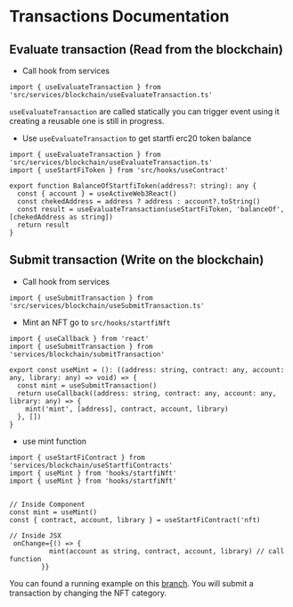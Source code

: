 # Transactions Documentation

## Evaluate transaction (Read from the blockchain)

- Call hook from services

```
import { useEvaluateTransaction } from 'src/services/blockchain/useEvaluateTransaction.ts'
```

`useEvaluateTransaction` are called statically you can trigger event using it
creating a reusable one is still in progress.

- Use `useEvaluateTransaction` to get startfi erc20 token balance

```
import { useEvaluateTransaction } from 'src/services/blockchain/useEvaluateTransaction.ts'
import { useStartFiToken } from 'src/hooks/useContract'

export function BalanceOfStartfiToken(address?: string): any {
  const { account } = useActiveWeb3React()
  const chekedAddress = address ? address : account?.toString()
  const result = useEvaluateTransaction(useStartFiToken, 'balanceOf', [chekedAddress as string])
  return result
}
```

## Submit transaction (Write on the blockchain)

- Call hook from services

```
import { useSubmitTransaction } from 'src/services/blockchain/useSubmitTransaction.ts'
```

- Mint an NFT go to `src/hooks/startfiNft`

```
import { useCallback } from 'react'
import { useSubmitTransaction } from 'services/blockchain/submitTransaction'

export const useMint = (): ((address: string, contract: any, account: any, library: any) => void) => {
  const mint = useSubmitTransaction()
  return useCallback((address: string, contract: any, account: any, library: any) => {
    mint('mint', [address], contract, account, library)
  }, [])
}
```

- use mint function

```
import { useStartFiContract } from 'services/blockchain/useStartfiContracts'
import { useMint } from 'hooks/startfiNft'
import { useMint } from 'hooks/startfiNft'


// Inside Component
const mint = useMint()
const { contract, account, library } = useStartFiContract('nft)

// Inside JSX
 onChange={() => {
          mint(account as string, contract, account, library) // call function
        }}
```

You can found a running example on this [branch](https://github.com/StartFi/startfi-interface/tree/feature/bc-mintNFT). You will submit a transaction by changing the NFT category.
